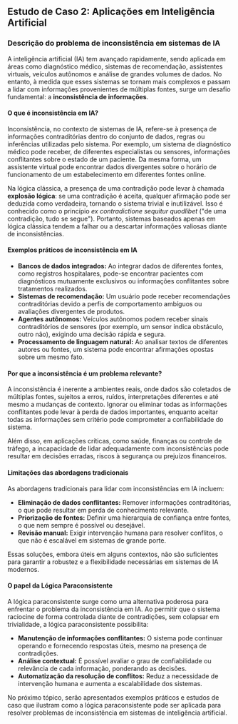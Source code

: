 
## Estudo de Caso 2: Aplicações em Inteligência Artificial

### Descrição do problema de inconsistência em sistemas de IA

A inteligência artificial (IA) tem avançado rapidamente, sendo aplicada em áreas como diagnóstico médico, sistemas de recomendação, assistentes virtuais, veículos autônomos e análise de grandes volumes de dados. No entanto, à medida que esses sistemas se tornam mais complexos e passam a lidar com informações provenientes de múltiplas fontes, surge um desafio fundamental: a **inconsistência de informações**.

#### O que é inconsistência em IA?

Inconsistência, no contexto de sistemas de IA, refere-se à presença de informações contraditórias dentro do conjunto de dados, regras ou inferências utilizadas pelo sistema. Por exemplo, um sistema de diagnóstico médico pode receber, de diferentes especialistas ou sensores, informações conflitantes sobre o estado de um paciente. Da mesma forma, um assistente virtual pode encontrar dados divergentes sobre o horário de funcionamento de um estabelecimento em diferentes fontes online.

Na lógica clássica, a presença de uma contradição pode levar à chamada **explosão lógica**: se uma contradição é aceita, qualquer afirmação pode ser deduzida como verdadeira, tornando o sistema trivial e inutilizável. Isso é conhecido como o princípio _ex contradictione sequitur quodlibet_ ("de uma contradição, tudo se segue"). Portanto, sistemas baseados apenas em lógica clássica tendem a falhar ou a descartar informações valiosas diante de inconsistências.

#### Exemplos práticos de inconsistência em IA

- **Bancos de dados integrados:** Ao integrar dados de diferentes fontes, como registros hospitalares, pode-se encontrar pacientes com diagnósticos mutuamente exclusivos ou informações conflitantes sobre tratamentos realizados.
- **Sistemas de recomendação:** Um usuário pode receber recomendações contraditórias devido a perfis de comportamento ambíguos ou avaliações divergentes de produtos.
- **Agentes autônomos:** Veículos autônomos podem receber sinais contraditórios de sensores (por exemplo, um sensor indica obstáculo, outro não), exigindo uma decisão rápida e segura.
- **Processamento de linguagem natural:** Ao analisar textos de diferentes autores ou fontes, um sistema pode encontrar afirmações opostas sobre um mesmo fato.

#### Por que a inconsistência é um problema relevante?

A inconsistência é inerente a ambientes reais, onde dados são coletados de múltiplas fontes, sujeitos a erros, ruídos, interpretações diferentes e até mesmo a mudanças de contexto. Ignorar ou eliminar todas as informações conflitantes pode levar à perda de dados importantes, enquanto aceitar todas as informações sem critério pode comprometer a confiabilidade do sistema.

Além disso, em aplicações críticas, como saúde, finanças ou controle de tráfego, a incapacidade de lidar adequadamente com inconsistências pode resultar em decisões erradas, riscos à segurança ou prejuízos financeiros.

#### Limitações das abordagens tradicionais

As abordagens tradicionais para lidar com inconsistências em IA incluem:

- **Eliminação de dados conflitantes:** Remover informações contraditórias, o que pode resultar em perda de conhecimento relevante.
- **Priorização de fontes:** Definir uma hierarquia de confiança entre fontes, o que nem sempre é possível ou desejável.
- **Revisão manual:** Exigir intervenção humana para resolver conflitos, o que não é escalável em sistemas de grande porte.

Essas soluções, embora úteis em alguns contextos, não são suficientes para garantir a robustez e a flexibilidade necessárias em sistemas de IA modernos.

#### O papel da Lógica Paraconsistente

A lógica paraconsistente surge como uma alternativa poderosa para enfrentar o problema da inconsistência em IA. Ao permitir que o sistema raciocine de forma controlada diante de contradições, sem colapsar em trivialidade, a lógica paraconsistente possibilita:

- **Manutenção de informações conflitantes:** O sistema pode continuar operando e fornecendo respostas úteis, mesmo na presença de contradições.
- **Análise contextual:** É possível avaliar o grau de confiabilidade ou relevância de cada informação, ponderando as decisões.
- **Automatização da resolução de conflitos:** Reduz a necessidade de intervenção humana e aumenta a escalabilidade dos sistemas.

No próximo tópico, serão apresentados exemplos práticos e estudos de caso que ilustram como a lógica paraconsistente pode ser aplicada para resolver problemas de inconsistência em sistemas de inteligência artificial.

